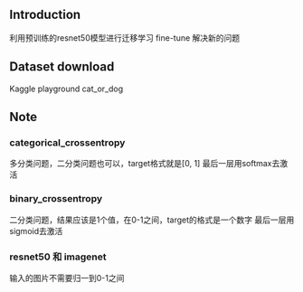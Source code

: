## Introduction
利用预训练的resnet50模型进行迁移学习 fine-tune 解决新的问题

## Dataset download
Kaggle playground cat_or_dog

## Note
### categorical_crossentropy
多分类问题，二分类问题也可以，target格式就是[0, 1]
最后一层用softmax去激活

### binary_crossentropy
二分类问题，结果应该是1个值，在0-1之间，target的格式是一个数字
最后一层用sigmoid去激活

### resnet50 和 imagenet
输入的图片不需要归一到0-1之间

